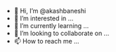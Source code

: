 - 👋 Hi, I’m @akashbaneshi
- 👀 I’m interested in ...
- 🌱 I’m currently learning ...
- 💞️ I’m looking to collaborate on ...
- 📫 How to reach me ...

<!---
akashbaneshi/akashbaneshi is a ✨ special ✨ repository because its `README.md` (this file) appears on your GitHub profile.
You can click the Preview link to take a look at your changes.
--->
